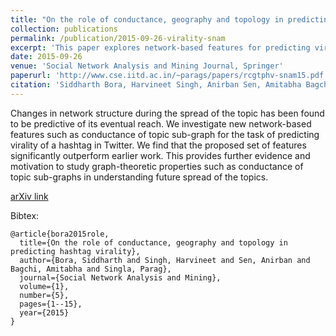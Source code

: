 ```yaml
---
title: "On the role of conductance, geography and topology in predicting hashtag virality"
collection: publications
permalink: /publication/2015-09-26-virality-snam
excerpt: 'This paper explores network-based features for predicting virality of a topic.'
date: 2015-09-26
venue: 'Social Network Analysis and Mining Journal, Springer'
paperurl: 'http://www.cse.iitd.ac.in/~parags/papers/rcgtphv-snam15.pdf'
citation: 'Siddharth Bora, Harvineet Singh, Anirban Sen, Amitabha Bagchi, and Parag Singla. &quot;On the role of conductance, geography and topology in predicting hashtag virality.&quot; <i>Social Network Analysis and Mining</i> 1, no. 5 (2015): 1-15.'
---
```

Changes in network structure during the spread of the topic has been found to be predictive of its eventual reach. We investigate new network-based features such as conductance of topic sub-graph for the task of predicting virality of a hashtag in Twitter. We find that the proposed set of features significantly outperform earlier work. This provides further evidence and motivation to study graph-theoretic properties such as conductance of topic sub-graphs in understanding future spread of the topics.

[arXiv link](https://arxiv.org/abs/1504.05351)

Bibtex:
```
@article{bora2015role,
  title={On the role of conductance, geography and topology in predicting hashtag virality},
  author={Bora, Siddharth and Singh, Harvineet and Sen, Anirban and Bagchi, Amitabha and Singla, Parag},
  journal={Social Network Analysis and Mining},
  volume={1},
  number={5},
  pages={1--15},
  year={2015}
}
```